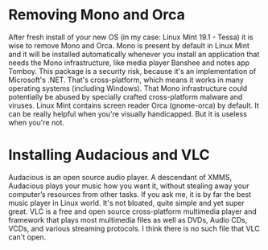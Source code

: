 # Removing Mono and Orca

After fresh install of your new OS (in my case: Linux Mint 19.1 - Tessa) it is wise to remove Mono and Orca.
Mono is present by default in Linux Mint and it will be installed automatically whenever you install an application that needs the Mono infrastructure, like media player Banshee and notes app Tomboy.
This package is a security risk, because it's an implementation of Microsoft's .NET. 
That's cross-platform, which means it works in many operating systems (including Windows).
That Mono infrastructure could potentially be abused by specially crafted cross-platform malware and viruses.
Linux Mint contains screen reader Orca (gnome-orca) by default. It can be really helpful when you're visually handicapped. But it is useless when you're not.

# Installing Audacious and VLC

Audacious is an open source audio player. A descendant of XMMS, Audacious plays your music how you want it, without stealing away your computer’s resources from other tasks.
If you ask me, it is by far the best music player in Linux world. It's not bloated, quite simple and yet super great.
VLC is a free and open source cross-platform multimedia player and framework that plays most multimedia files as well as DVDs, Audio CDs, VCDs, and various streaming protocols.
I think there is no such file that VLC can't open.
